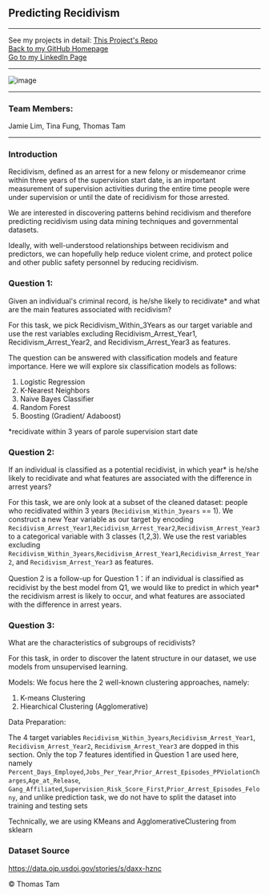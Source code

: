 ## Predicting Recidivism

---

See my projects in detail:
[This Project's Repo](https://github.com/skyrockets-21/Predicting-Recidivism/) \
[Back to my GitHub Homepage](https://skyrockets-21.github.io/) \
[Go to my LinkedIn Page](https://www.linkedin.com/in/thomasyctam/) 

---
![image](https://user-images.githubusercontent.com/22537687/152667377-b2c071fb-1f93-477b-bb03-bcc426a277a1.png)

---

### Team Members:
Jamie Lim, Tina Fung, Thomas Tam 

---

### Introduction
Recidivism, defined as an arrest for a new felony or misdemeanor crime within three
years of the supervision start date, is an important measurement of supervision activities during
the entire time people were under supervision or until the date of recidivism for those arrested.

We are interested in discovering patterns behind recidivism and therefore predicting
recidivism using data mining techniques and governmental datasets.

Ideally, with well-understood relationships between recidivism and predictors, we can
hopefully help reduce violent crime, and protect police and other public safety personnel by
reducing recidivism.

### Question 1: 
Given an individual's criminal record, is he/she likely to recidivate* and what are the main features associated with recidivism?

For this task, we pick Recidivism_Within_3Years as our target variable and use the rest variables excluding Recidivism_Arrest_Year1, Recidivism_Arrest_Year2, and Recidivism_Arrest_Year3 as features.

The question can be answered with classification models and feature importance. Here we will explore six classification models as follows:

1. Logistic Regression
2. K-Nearest Neighbors
3. Naive Bayes Classifier
4. Random Forest
5. Boosting (Gradient/ Adaboost)

\*recidivate within 3 years of parole supervision start date

### Question 2:
If an individual is classified as a potential recidivist, in which year* is he/she likely to recidivate and what features are associated with the difference in arrest years?

For this task, we are only look at a subset of the cleaned dataset: people who recidivated within 3 years (`Recidivism_Within_3years` == 1). We construct a new Year variable as our target by encoding `Recidivism_Arrest_Year1`,`Recidivism_Arrest_Year2`,`Recidivism_Arrest_Year3` to a categorical variable with 3 classes (1,2,3). We use the rest variables excluding `Recidivism_Within_3years`,`Recidivism_Arrest_Year1`,`Recidivism_Arrest_Year2`, and `Recidivism_Arrest_Year3` as features.

Question 2 is a follow-up for Question 1：if an individual is classified as recidivist by the best model from Q1, we would like to predict in which year* the recidivism arrest is likely to occur, and what features are associated with the difference in arrest years.

### Question 3: 
What are the characteristics of subgroups of recidivists?

For this task, in order to discover the latent structure in our dataset, we use models from unsupervised learning.

Models: We focus here the 2 well-known clustering approaches, namely:

1. K-means Clustering
2. Hiearchical Clustering (Agglomerative)

Data Preparation:

The 4 target variables `Recidivism_Within_3years`,`Recidivism_Arrest_Year1`, `Recidivism_Arrest_Year2`, `Recidivism_Arrest_Year3` are dopped in this section.
Only the top 7 features identified in Question 1 are used here, namely `Percent_Days_Employed`,`Jobs_Per_Year`,`Prior_Arrest_Episodes_PPViolationCharges`,`Age_at_Release`, `Gang_Affiliated`,`Supervision_Risk_Score_First`,`Prior_Arrest_Episodes_Felony`, and unlike prediction task, we do not have to split the dataset into training and testing sets

Technically, we are using KMeans and AgglomerativeClustering from sklearn

### Dataset Source
https://data.ojp.usdoj.gov/stories/s/daxx-hznc

&copy; Thomas Tam
